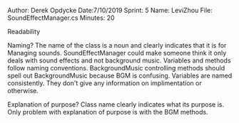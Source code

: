 Author: Derek Opdycke
Date:7/10/2019
Sprint: 5
Name: LeviZhou
File: SoundEffectManager.cs
Minutes: 20

Readability

Naming?
The name of the class is a noun and clearly indicates that it is for Managing sounds. SoundEffectManager 
could make someone think it only deals with sound effects and not background music.
Variables and methods follow naming conventions.
BackgroundMusic controlling methods should spell out BackgroundMusic because BGM is confusing.
Variables are named consistently.
They don't give any information on implimentation or otherwise.


Explanation of purpose?
Class name clearly indicates what its purpose is.
Only problem with explanation of purpose is with the BGM methods.
